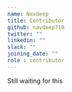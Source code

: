 ```yaml
---
name: Navdeep
title: Contributor
github: navdeep710
twitter: ""
linkedin: ""
slack: ""
joining_date: ""
role : contributor
---
```


Still waiting for this
